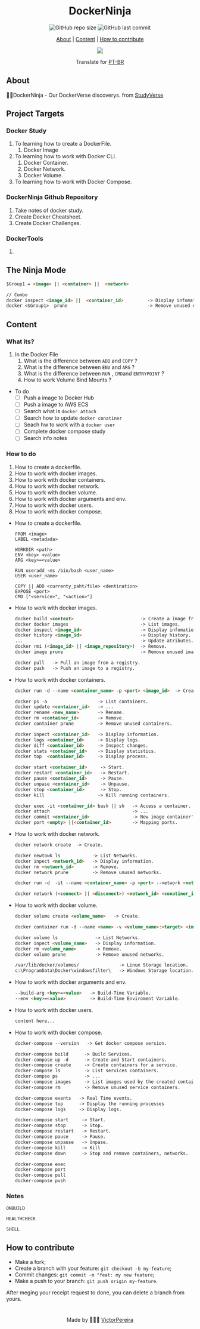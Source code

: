 <h1 align = "center">DockerNinja</h1>

<div align="center">  
   <img alt="GitHub repo size" src="https://img.shields.io/github/repo-size/victorpereiira/DockerNinja">
   <img alt="GitHub last commit" src="https://img.shields.io/github/last-commit/victorpereiira/DockerNinja">
</div>


<p align = "center">
    <a href="#about">About</a>   |
    <a href="#content">Content</a>   |
    <a href="#how-to-contribute">How to contribute</a>   
</p>

<p align = "center">
   <img src="https://user-images.githubusercontent.com/64560823/212745252-a22d645c-6908-418c-806d-7df9b11e8d09.png">
</p>

<div align="center">
    Translate for
    <a href="./github/readme_pt-br.md">PT-BR</a>
</div>


## About
🐱‍👤DockerNinja - Our DockerVerse discoverys. from [StudyVerse](https://github.com/VictorPereiira/StudyVerse)


## Project Targets

### Docker Study

1. To learning how to create a DockerFile.
    1. Docker Image
2. To learning how to work with Docker CLI.
    1. Docker Container.
    2. Docker Network.
    3. Docker Volume.
3. To learning how to work with Docker Compose.

### DockerNinja Github Repository

1. Take notes of docker study.
2. Create Docker Cheatsheet.
3. Create Docker Challenges.

### DockerTools

1. 

## The Ninja Mode
```markdown
$Group1 = <image> || <container> ||  <network>

// Combo
docker inspect <image_id> ||  <container_id>         -> Display infomation.
docker <$Group1>  prune                              -> Remove unused elements.
```

## Content

### What its?

1. In the Docker File
    1. What is the difference between `ADD` and  `COPY` ?
    2. What is the difference between `ENV` and  `ARG` ?
    3. What is the difference between  `RUN` , `CMD`and  `ENTRYPOINT` ?
    4. How to work Volume Bind Mounts ?

- To do
    - [ ]  Push a image to Docker Hub
    - [ ]  Push a image to AWS ECS
    - [ ]  Search what is `docker attach`
    - [ ]  Search how to update `docker conatiner`
    - [ ]  Seach hw to work with a `docker user`
    - [ ]  Complete docker compose study
    - [ ]  Search info notes

### How to do

1. How to create a dockerfile.
2. How to work with docker images.
3. How to work with docker containers.
4. How to work with docker network.
5. How to work with docker volume.
6. How to work with docker arguments and env.
7. How to work with docker users.
8. How to work with docker compose.

- How to create a dockerfile.
    
    ```docker
    FROM <image>
    LABEL <metadada>
    
    WORKDIR <path>
    ENV <key> <value>
    ARG <key>=<value>
    
    RUN useradd -ms /bin/bash <user_name>
    USER <user_name>
    
    COPY || ADD <currenty_paht/file> <dentination>
    EXPOSE <port>
    CMD ["<service>", "<action>"]
    ```
    

- How to work with docker images.
    
    ```markdown
    docker build <context>                         -> Create a image from dockerFile.
    docker docker images                           -> List images.
    docker inspect <image_id>                      -> Display infomation.
    docker history <image_id>                      -> Display history.
    ...                                            -> Update atributes.
    docker rmi (<image_id> || <image_repository>)  -> Remove.
    docker image prune                             -> Remove unused images.
    
    docker pull   -> Pull an image from a registry.
    docker push   -> Push an image to a registry.
    ```
    

- How to work with docker containers.
    
    ```markdown
    docker run -d --name <container_name> -p <port> <image_id>  -> Create a container
    
    docker ps -a                   -> List containers.
    docker update <container_id>   -> ...
    docker rename <new_name>       -> Rename.
    docker rm <container_id>       -> Remove.
    docker container prune         -> Remove unused containers.
    
    docker inpect <container_id>   -> Display information.
    docker logs <container_id>     -> Display logs.
    docker diff <container_id>     -> Inspect changes.
    docker stats <container_id>    -> Display statistics.
    docker top  <container_id>     -> Display process.
    
    docker start <container_id>     -> Start.
    docker restart <container_id>   -> Restart.
    docker pause <container_id>     -> Pause.
    docker unpase <container_id>    -> Unpause.
    docker stop <container_id>      -> Stop.
    docker kill                    -> Kill running containers.
    
    docker exec -it <container_id> bash || sh   -> Access a container.
    docker attach                               -> ...
    docker commit <container_id>                -> New image container's changes.
    docker port <empty> ||<container_id>        -> Mapping ports.
    ```
    

- How to work with docker network.
    
    ```markdown
    docker network create  -> Create.
    
    docker newtowk ls            -> List Networks.
    docker inpect <network_id>   -> Display information.
    docker rm <network_id>       -> Remove.
    docker network prune         -> Remove unused networks.
    
    docker run -d  -it --name <container_name> -p <port> --network <network> <image> <cmd>
    
    docker network (<connect> || <disconect>) <network_id> <conatiner_id> -> Connect or Disoconect.
    ```
    
- How to work with docker volume.
    
    ```markdown
    docker volume create <volume_name>   -> Create.
    
    docker container run -d --name <name> -v <volume_name>:<target> <image>
    
    docker volume ls              -> List Networks.
    docker inpect <volume_name>   -> Display information.
    docker rm <volume_name>       -> Remove.
    docker volume prune           -> Remove unused networks.
    
    /var/lib/docker/volumes/               -> Linux Storage location.
    c:\ProgramData\Docker\windowsfilter\   -> Windows Storage location.
    ```
    
- How to work with docker arguments and env.
    
    ```markdown
    --build-arg <key>=<value>   -> Build-Time Variable.
    --env <key>=<value>         -> Build-Time Enviroment Variable.
    ```
    
- How to work with docker users.
    
    ```markdown
    content here...
    ```
    

- How to work with docker compose.
    
    ```markdown
    docker-compose --version   -> Get docker compose version.
    
    docker-compose build      -> Build Services.
    docker-compose up -d      -> Create and Start containers.
    docker-compose create     -> Create containers for a service.
    docker-compose ls         -> List services containers.
    docker-compse ps          -> ...
    docker-compose images     -> List images used by the created containers.
    docker-compose rm         -> Remove unused service containers.
    
    docker-compose events   -> Real Time events.
    docker-compose top      -> Display the running processes
    docker-compose logs     -> Display logs.
    
    docker-compose start     -> Start.
    docker-compose stop      -> Stop.
    docker-compose restart   -> Restart.
    docker-compose pause     -> Pause.
    docker-compose unpause   -> Unpase.
    docker-compose kill      -> Kill
    docker-compose down      -> Stop and remove containers, networks.
    
    docker-compose exec
    docker-compose port
    docker-compose pull
    docker-compose push
    ```
    

### Notes

`ONBUILD`

`HEALTHCHECK`

`SHELL`

## How to contribute
- Make a fork;
- Create a branch with your feature: `git checkout -b my-feature`;
- Commit changes: `git commit -m "feat: my new feature`;
- Make a push to your branch: `git push origin my-feature`.

<p>After meging your receipt request to done, you can delete a branch from yours.</p>

#
<p align = "center">
    Made by 👨🏾‍💻
    <a href="https://github.com/VictorPereiira">VictorPereira</a>
</p>


